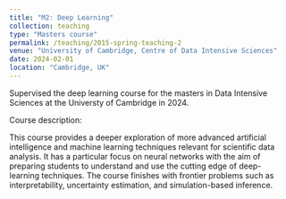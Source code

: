 ```yaml
---
title: "M2: Deep Learning"
collection: teaching
type: "Masters course"
permalink: /teaching/2015-spring-teaching-2
venue: "University of Cambridge, Centre of Data Intensive Sciences"
date: 2024-02-01
location: "Cambridge, UK"
---
```


Supervised the deep learning course for the masters in Data Intensive Sciences at the Universty of Cambridge in 2024.



Course description:

This course provides a deeper exploration of more advanced artificial intelligence and machine learning techniques relevant for scientific data analysis. It has a particular focus on neural networks with the aim of preparing students to understand and use the cutting edge of deep-learning techniques. The course finishes with frontier problems such as interpretability, uncertainty estimation, and simulation-based inference.